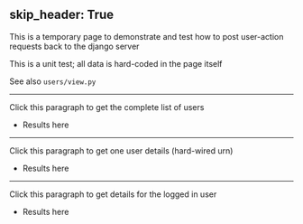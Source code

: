 skip_header: True
---
This is a temporary page to demonstrate and test how to post user-action requests back to the django server

This is a unit test; all data is hard-coded in the page itself

See also `users/view.py`

<!-- this exposes the getCookie function -->
<script type="text/javascript" src="/assets/r2lab/omfrest.js"></script>

---
<div id="getall-div"><p>Click this paragraph to get the complete list of users</p>
<ul id='getall'><li>Results here</li></ul>
</div>

---
<div id="get1-div"><p>Click this paragraph to get one user details (hard-wired urn)</p>
<ul id='get1'><li>Results here</li></ul>
</div>

---
<div id="getme-div"><p>Click this paragraph to get details for the logged in user</p>
<ul id='getme'><li>Results here</li></ul>
</div>

<script>
// an example of how to retrieve users
var get_users = function(id, urn) {
    var sel = "#"+id;
    var request = {};
    if (urn) request['urn'] = urn;
    post_omfrest_request('/users/get', request, function(xhttp) {
      if (xhttp.readyState == 4 && xhttp.status == 200) {
	 // decoding
	 var responses = JSON.parse(xhttp.responseText);
	 $(sel+">li").remove();
	 // can come in handy to browse the structure
	 console.log("responses=", responses);
	 // but we will only show the gist of it, name and expiration
	 responses.forEach(function(response) {
	   var urn = response['urn'];
	   var label = "<b>urn = " + urn + "</b><ul>";
	   response['accounts'].forEach(function(account) {
	     label += "<li> in slice " + account['name'] + " valid_until " + account['valid_until'] + "</li>";
	   });
	   label += "</ul>";
           $(sel).append("<li>"+label+"</li>");
           console.log(label);
         });
      }
    })
}
$(function(){
  $('#getall-div').click(function() {
    get_users('getall');});
  $('#get1-div').click(function() {
    get_users("get1", "urn:publicid:IDN+onelab:inria+user+walid_dabbous");});
  $('#getme-div').click(function() {
    get_users("getme", r2lab_urn);});
});
</script>
